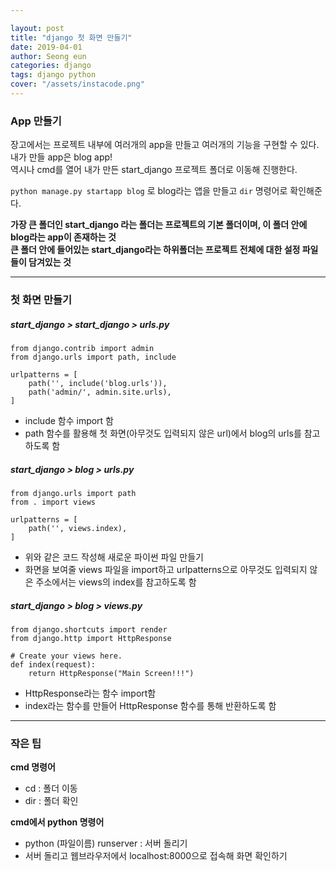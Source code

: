 ```yaml
---

layout: post
title: "django 첫 화면 만들기"
date: 2019-04-01
author: Seong eun
categories: django
tags: django python
cover: "/assets/instacode.png"
---
```


### App 만들기
장고에서는 프로젝트 내부에 여러개의 app을 만들고 여러개의 기능을 구현할 수 있다. 내가 만들 app은 blog app!  
역시나 cmd를 열어 내가 만든 start_django 프로젝트 폴더로 이동해 진행한다.  

`python manage.py startapp blog` 로 blog라는 앱을 만들고 `dir` 명령어로 확인해준다.  

**가장 큰 폴더인 start_django 라는 폴더는 프로젝트의 기본 폴더이며, 이 폴더 안에 blog라는 app이 존재하는 것**  
**큰 폴더 안에 들어있는 start_django라는 하위폴더는 프로젝트 전체에 대한 설정 파일들이 담겨있는 것**

---

### 첫 화면 만들기

##### start_django > start_django > urls.py

```
from django.contrib import admin
from django.urls import path, include
 
urlpatterns = [
    path('', include('blog.urls')),
    path('admin/', admin.site.urls),
]
```
- include 함수 import 함
- path 함수를 활용해 첫 화면(아무것도 입력되지 않은 url)에서 blog의 urls를 참고하도록 함

##### start_django > blog > urls.py

```
from django.urls import path
from . import views
 
urlpatterns = [
    path('', views.index),
]
```
- 위와 같은 코드 작성해 새로운 파이썬 파일 만들기
- 화면을 보여줄 views 파일을 import하고 urlpatterns으로 아무것도 입력되지 않은 주소에서는 views의 index를 참고하도록 함


##### start_django > blog > views.py

```
from django.shortcuts import render
from django.http import HttpResponse
 
# Create your views here.
def index(request):
    return HttpResponse("Main Screen!!!")
```
- HttpResponse라는 함수 import함
- index라는 함수를 만들어 HttpResponse 함수를 통해 반환하도록 함

---

### 작은 팁
**cmd 명령어**
- cd : 폴더 이동
- dir : 폴더 확인

**cmd에서 python 명령어**
- python (파일이름) runserver : 서버 돌리기
- 서버 돌리고 웹브라우저에서 localhost:8000으로 접속해 화면 확인하기






